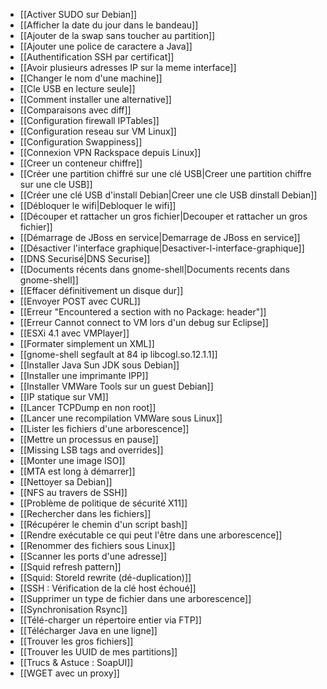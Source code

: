 * [[Activer SUDO sur Debian]]
* [[Afficher la date du jour dans le bandeau]]
* [[Ajouter de la swap sans toucher au partition]]
* [[Ajouter une police de caractere a Java]]
* [[Authentification SSH par certificat]]
* [[Avoir plusieurs adresses IP sur la meme interface]]
* [[Changer le nom d'une machine]]
* [[Cle USB en lecture seule]]
* [[Comment installer une alternative]]
* [[Comparaisons avec diff]]
* [[Configuration firewall IPTables]]
* [[Configuration reseau sur VM Linux]]
* [[Configuration Swappiness]]
* [[Connexion VPN Rackspace depuis Linux]]
* [[Creer un conteneur chiffre]]
* [[Créer une partition chiffré sur une clé USB|Creer une partition chiffre sur une cle USB]]
* [[Créer une clé USB d'install Debian|Creer une cle USB dinstall Debian]]
* [[Débloquer le wifi|Debloquer le wifi]]
* [[Découper et rattacher un gros fichier|Decouper et rattacher un gros fichier]]
* [[Démarrage de JBoss en service|Demarrage de JBoss en service]]
* [[Désactiver l'interface graphique|Desactiver-l-interface-graphique]]
* [[DNS Securisé|DNS Securise]]
* [[Documents récents dans gnome-shell|Documents recents dans gnome-shell]]
* [[Effacer définitivement un disque dur]]
* [[Envoyer POST avec CURL]]
* [[Erreur "Encountered a section with no Package: header"]]
* [[Erreur Cannot connect to VM lors d'un debug sur Eclipse]]
* [[ESXi 4.1 avec VMPlayer]]
* [[Formater simplement un XML]]
* [[gnome-shell segfault at 84 ip libcogl.so.12.1.1]]
* [[Installer Java Sun JDK sous Debian]]
* [[Installer une imprimante IPP]]
* [[Installer VMWare Tools sur un guest Debian]]
* [[IP statique sur VM]]
* [[Lancer TCPDump en non root]]
* [[Lancer une recompilation VMWare sous Linux]]
* [[Lister les fichiers d'une arborescence]]
* [[Mettre un processus en pause]]
* [[Missing LSB tags and overrides]]
* [[Monter une image ISO]]
* [[MTA est long à démarrer]]
* [[Nettoyer sa Debian]]
* [[NFS au travers de SSH]]
* [[Problème de politique de sécurité X11]]
* [[Rechercher dans les fichiers]]
* [[Récupérer le chemin d'un script bash]]
* [[Rendre exécutable ce qui peut l'être dans une arborescence]]
* [[Renommer des fichiers sous Linux]]
* [[Scanner les ports d'une adresse]]
* [[Squid refresh pattern]]
* [[Squid: StoreId rewrite (dé-duplication)]]
* [[SSH : Vérification de la clé host échoué]]
* [[Supprimer un type de fichier dans une arborescence]]
* [[Synchronisation Rsync]]
* [[Télé-charger un répertoire entier via FTP]]
* [[Télécharger Java en une ligne]]
* [[Trouver les gros fichiers]]
* [[Trouver les UUID de mes partitions]]
* [[Trucs & Astuce : SoapUI]]
* [[WGET avec un proxy]]
